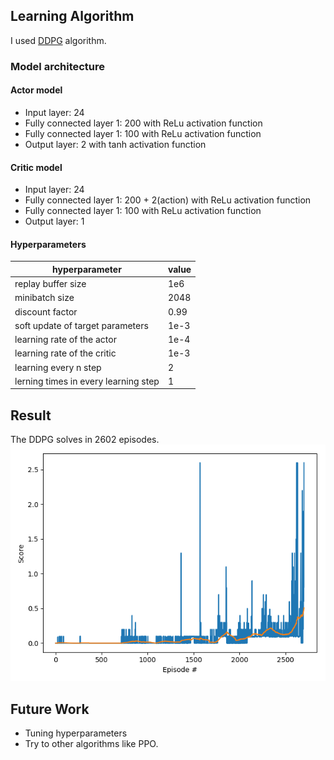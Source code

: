 ## Learning Algorithm
I used [DDPG](https://arxiv.org/abs/1509.02971) algorithm.

### Model architecture
#### Actor model
- Input layer: 24
- Fully connected layer 1: 200 with ReLu activation function
- Fully connected layer 1: 100 with ReLu activation function
- Output layer: 2 with tanh activation function
#### Critic model
- Input layer: 24
- Fully connected layer 1: 200 + 2(action) with ReLu activation function
- Fully connected layer 1: 100 with ReLu activation function
- Output layer: 1

#### Hyperparameters
|hyperparameter|value|
|--|--|
|replay buffer size | 1e6 |
| minibatch size | 2048 |
| discount factor | 0.99 |
|soft update of target parameters | 1e-3 |
| learning rate of the actor | 1e-4 |
| learning rate of the critic | 1e-3 |
| learning every n step | 2 |
| lerning times in every learning step | 1 |

## Result
The DDPG solves in 2602 episodes.
![score_history](score_history.png)


## Future Work
- Tuning hyperparameters
- Try to other algorithms like PPO.